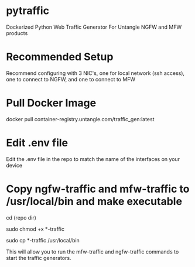 # pytraffic

Dockerized Python Web Traffic Generator For Untangle NGFW and MFW products

# Recommended Setup

Recommend configuring with 3 NIC's, one for local network (ssh access), one to connect to NGFW, and one to connect to MFW

# Pull Docker Image

docker pull container-registry.untangle.com/traffic_gen:latest

# Edit .env file

Edit the .env file in the repo to match the name of the interfaces on your device

# Copy ngfw-traffic and mfw-traffic to /usr/local/bin and make executable

cd (repo dir)

sudo chmod +x *-traffic

sudo cp *-traffic /usr/local/bin

This will allow you to run the mfw-traffic and ngfw-traffic commands to start the traffic generators.
